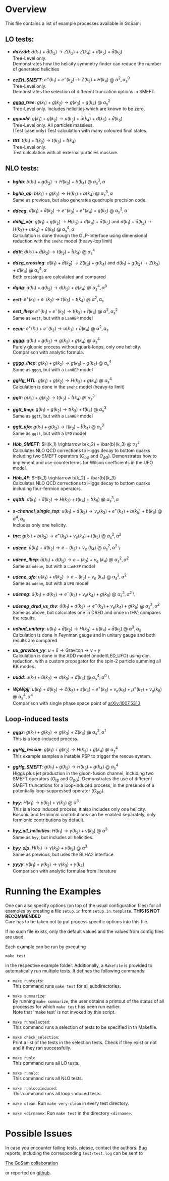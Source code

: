 # Overview

This file contains a list of example processes available in GoSam:

## LO tests:

- ___ddzzdd___: $d(k_1) + \bar{d}(k_2) \rightarrow Z(k_3) + Z(k_4) + d(k_5) + \bar{d}(k_6)$ \
           Tree-Level only. \
           Demonstrates how the helicity symmetry finder can reduce the number of
           generated helicities

- ___eeZH_SMEFT___: $e^{+}(k_1) + e^{-}(k_2) \rightarrow Z(k_3) + H(k_4)$ @ $\alpha^2, \alpha_s^0$ \
           Tree-Level only. \
           Demonstrates the selection of different truncation options in SMEFT.

- ___gggg_tree___: $g(k_1)+g(k_2) \rightarrow g(k_3)+g(k_4)$ @ $\alpha_s^2$ \
           Tree-Level only. Includes helicities which are known to be zero.

- ___gguudd___: $g(k_1) + g(k_2) \rightarrow u(k_3) + \bar{u}(k_4) + d(k_5) + \bar{d}(k_6)$ \
           Tree-Level only. All particles massless. \
           (Test case only) Test calculation with many coloured final states.

- ___tttt___: $t(k_1) + \bar{t}(k_2) \rightarrow t(k_3) + \bar{t}(k_4)$ \
           Tree-Level only. \
           Test calculation with all external particles massive.

## NLO tests:

- ___bghb___: $b(k_1) + g(k_2) \rightarrow H(k_3) + b(k_4)$ @ $\alpha_s^3, \alpha$

- ___bghb_qp___: $b(k_1) + g(k_2) \rightarrow H(k_3) + b(k_4)$ @ $\alpha_s^3, \alpha$ \
  		 Same as previous, but also generates quadruple precision code.

- ___ddeeg___: $d(k_1) + \bar{d}(k_2) \rightarrow e^{-}(k_3) + e^{+}(k_4) + g(k_5)$ @ $\alpha_s^3, \alpha$

- ___ddhjj_olp___: $g(k_1) + g(k_2) \rightarrow H(k_3) + d(k_4) + \bar{d}(k_5)$ and $d(k_1) + \bar{d}(k_2) \rightarrow H(k_3) + u(k_4) + \bar{u}(k_5)$ @ $\alpha_s^4, \alpha$ \
           Calculation is done through the OLP-Interface using dimensional reduction with the `smehc` model (heavy-top limit)

- ___ddtt___: $d(k_1) + \bar{d}(k_2) \rightarrow t(k_3) + \bar{t}(k_4)$ @ $\alpha_s^4$

- ___ddzg_crossing___: $d(k_1) + \bar{d}(k_2) \rightarrow Z(k_3) + g(k_4)$ and $d(k_1) + g(k_2) \rightarrow Z(k_3) + d(k_4)$ @ $\alpha_s^4, \alpha$ \
           Both crossings are calculated and compared

- ___dgdg___: $d(k_1)+g(k_2) \rightarrow d(k_3)+g(k_4)$ @ $\alpha_s^4, \alpha^0$ 

- ___eett___: $e^{+}(k_1) + e^{-}(k_2) \rightarrow t(k_3) + \bar{t}(k_4)$ @ $\alpha^2, \alpha_s$

- ___eett_lhep___: $e^{+}(k_1) + e^{-}(k_2) \rightarrow t(k_3) + \bar{t}(k_4)$ @ $\alpha^2, \alpha_s^2$ \
           Same as `eett`, but with a `LanHEP` model

- ___eeuu___: $e^{+}(k_1) + e^{-}(k_2) \rightarrow u(k_3) + \bar{u}(k_4)$ @ $\alpha^2, \alpha_s$

- ___gggg___: $g(k_1)+g(k_2) \rightarrow g(k_3)+g(k_4)$ @ $\alpha_s^4$ \
           Purely gluonic process without quark-loops, only one helicity. \
           Comparison with analytic formula.

- ___gggg_lhep___: $g(k_1)+g(k_2) \rightarrow g(k_3)+g(k_4)$ @ $\alpha_s^4$ \
           Same as `gggg`, but with a `LanHEP` model

- ___ggHg_HTL___: $g(k_1) + g(k_2) \rightarrow H(k_3) + g(k_4)$ @ $\alpha_s^4$ \
           Calculation is done in the `smehc` model (heavy-to limit)

- ___ggtt___: $g(k_1) + g(k_2) \rightarrow t(k_3) + \bar{t}(k_4)$ @ $\alpha_s^3$

- ___ggtt_lhep___: $g(k_1) + g(k_2) \rightarrow t(k_3) + \bar{t}(k_4)$ @ $\alpha_s^3$ \
           Same as `ggtt`, but with a `LanHEP` model

- ___ggtt_ufo___: $g(k_1) + g(k_2) \rightarrow t(k_3) + \bar{t}(k_4)$ @ $\alpha_s^3$ \
           Same as `ggtt`, but with a `UFO` model

- ___Hbb_SMEFT___: $H(k_1) \rightarrow b(k_2) + \bar{b}(k_3) @ $\alpha_s^2$ \
           Calculates NLO QCD corrections to Higgs decay to bottom quarks including two SMEFT operators ($O_{b\phi}$ and $O_{\phi G}$). Demonstrates how to implement and use counterterms for Wilson coefficients in the UFO model.

- ___Hbb_4F___: $H(k_1) \rightarrow b(k_2) + \bar{b}(k_3) \
           Calculates NLO QCD corrections to Higgs decay to bottom quarks including four-fermion operators.

- ___qqtth___: $d(k_1) + \bar{d}(k_2) \rightarrow H(k_3) + t(k_4) + \bar{t}(k_5)$ @ $\alpha_s^3, \alpha$

- ___s-channel_single_top___: $u(k_1) + \bar{d}(k_2) \rightarrow \nu_e(k_3) + e^{+}(k_4) + b(k_5) + \bar{b}(k_6)$ @ $\alpha^4, \alpha_s$ \
           Includes only one helicity. 

- ___tne___: $g(k_1) + b(k_2) \rightarrow e^{-}(k_3) + \nu_{\bar{e}}(k_4) + t(k_5)$ @ $\alpha_s^2, \alpha^2$

- ___udene___: $\bar{u}(k_1)+d(k_2) \rightarrow e-(k_3) + \nu_e~(k_4)$ @ $\alpha_s^2, \alpha^2$ \

- ___udene_lhep___: $\bar{u}(k_1)+d(k_2) \rightarrow e-(k_3) + \nu_e~(k_4)$ @ $\alpha_s^2, \alpha^2$ \
           Same as `udene`, but with a `LanHEP` model

- ___udene_ufo___: $\bar{u}(k_1)+d(k_2) \rightarrow e-(k_3) + \nu_e~(k_4)$ @ $\alpha_s^2, \alpha^2$ \
           Same as `udene`, but with a `UFO` model

- ___udeneg___: $\bar{u}(k_1)+d(k_2) \rightarrow e^{-}(k_3) + \nu_\bar{e}(k_4) + g(k_5)$ @ $\alpha_s^3, \alpha^2$ \

- ___udeneg_dred_vs_thv___: $\bar{u}(k_1)+d(k_2) \rightarrow e^{-}(k_3) + \nu_\bar{e}(k_4) + g(k_5)$ @ $\alpha_s^3, \alpha^2$ \
  	  Same as above, but calculates one in DRED and once in tHV; compares the results.

- ___udhud_unitary___: $u(k_1) + \bar{d}(k_2) \rightarrow H(k_3) + u(k_4) + \bar{d}(k_5)$ @ $\alpha^3, \alpha_s$ \
           Calculation is done in Feynman gauge and in unitary gauge and both results are compared

- ___uu_graviton_yy___: $u + \bar{u} \rightarrow \mathrm{Graviton} \rightarrow \gamma + \gamma$ \
           Calculation is done in the ADD model (model/LED_UFO) using
           dim. reduction. with a custom propagator for the spin-2 particle
           summing all KK modes.

- ___uudd___: $u(k_1)+\bar{u}(k_2) \rightarrow d(k_3)+\bar{d}(k_4)$ @ $\alpha_s^4, \alpha^0$ \

- ___WpWpjj___: $u(k_1)+\bar{d}(k_2) \rightarrow \bar{c}(k_3)+s(k_4)+e^{+}(k_5)+\nu_e(k_6)+\mu^{+}(k_7)+\nu_\mu(k_8)$ @ $\alpha_s^4, \alpha^4$ \
           Comparison with single phase space point of [arXiv:1007.5313](https://arxiv.org/abs/1007.5313) 

## Loop-induced tests

- ___gggz___: $g(k_1)+g(k_2) \rightarrow g(k_3)+Z(k_4)$ @ $\alpha_s^3, \alpha^1$ \
           This is a loop-induced process.

- ___ggHg_rescue___: $g(k_1) + g(k_2) \rightarrow H(k_3) + g(k_4)$ @ $\alpha_s^4$ \
           This example samples a instable PSP to trigger the rescue system.

- ___ggHg_SMEFT___: $g(k_1) + g(k_2) \rightarrow H(k_3) + g(k_4)$ @ $\alpha_s^4$ \
           Higgs plus jet production in the gluon-fusion channel, including two SMEFT operators ($O_{t\phi}$ and $O_{\phi G}$). Demonstrates the use of different SMEFT truncations for a loop-induced process, in the presence of a potentially loop-suppressed operator ($O_{\phi G}$).

- ___hyy___: $H(k_1) \rightarrow \gamma(k_2) + \gamma(k_3)$ @ $\alpha^3$ \
           This is a loop induced process, it also includes only one helicity. \
           Bosonic and fermionic contributions can be enabled separately, only fermionic contributions by default.

- ___hyy_all_helicities___: $H(k_1) \rightarrow \gamma(k_2) + \gamma(k_3)$ @ $\alpha^3$ \
           Same as `hyy`, but includes all helicities.

- ___hyy_olp___: $H(k_1) \rightarrow \gamma(k_2) + \gamma(k_3)$ @ $\alpha^3$ \
           Same as previous, but uses the BLHA2 interface.

- ___yyyy___: $\gamma(k_1)+\gamma(k_2) \rightarrow \gamma(k_3)+\gamma(k_4)$ \
           Comparison with analytic formulae from literature

# Running the Examples

One can also specify options (on top of the usual configuration files)
for all examples by creating a file `setup.in` from `setup.in.template`. **THIS IS NOT RECOMMENDED** \
Care has to be taken not to put process specific options into
this file.

If no such file exists, only the default values and the values
from config files are used.

Each example can be run by executing 
```console
make test
```
in the respective example folder. Additionally, a `Makefile` is provided to automatically run multiple tests. 
It defines the following commands:

- `make runtests`: \
   This command runs `make test` for all subdirectories.


- `make summarize`: \
   By running `make summarize`, the user obtains a printout of the status
   of all processes for which `make test` has been run earlier. \
   Note that 'make test' is not invoked by this script.


- `make runselected`: \
   This command runs a selection of tests to be specified in th Makefile.


- `make check_selection`: \
   Print a list of the tests in the selection tests.
   Check if they exist or not and if they ran successfully.

- `make runlo`: \
   This command runs all LO tests.

- `make runnlo`: \
   This command runs all NLO tests.

- `make runloopinduced`: \
   This command runs all loop-induced tests.

- `make clean`:
   Run `make very-clean` in every test directory.


- `make <dirname>`:
   Run `make test` in the directory `<dirname>`.


# Possible Issues

In case you encounter failing tests, please, contact the authors. Bug reports,
including the corresponding `test/test.log` can be sent to

[The GoSam collaboration](gosam@lists.kit.edu)

or reported on [github](https://github.com/gudrunhe/gosam).

